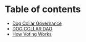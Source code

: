# Table of contents

* [Dog Collar Governance](README.md)
* [DOG COLLAR DAO](dog-collar-dao.md)
* [How Voting Works](how-voting-works.md)

